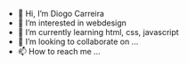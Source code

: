 - 👋 Hi, I’m Diogo Carreira
- 👀 I’m interested in webdesign
- 🌱 I’m currently learning html, css, javascript
- 💞️ I’m looking to collaborate on ...
- 📫 How to reach me ...

<!---
Caluim/Caluim is a ✨ special ✨ repository because its `README.md` (this file) appears on your GitHub profile.
You can click the Preview link to take a look at your changes.
--->
